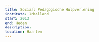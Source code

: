 ```yaml
---
title: Sociaal Pedagogische Hulpverlening
institute: Inholland
start: 2013
end: Heden
description:
location: Haarlem
---
```

